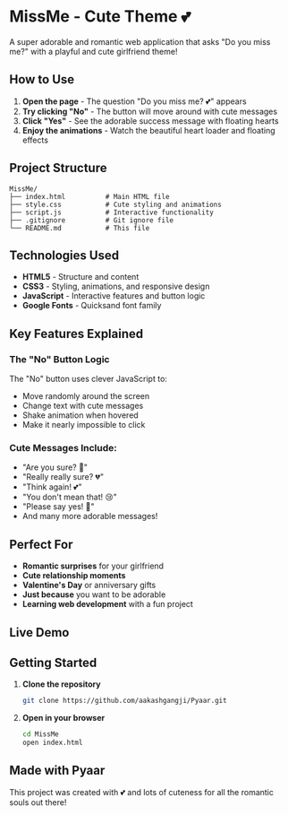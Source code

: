 # MissMe - Cute Theme 💕

A super adorable and romantic web application that asks "Do you miss me?" with a playful and cute girlfriend theme! 

## How to Use

1. **Open the page** - The question "Do you miss me? 💕" appears
2. **Try clicking "No"** - The button will move around with cute messages
3. **Click "Yes"** - See the adorable success message with floating hearts
4. **Enjoy the animations** - Watch the beautiful heart loader and floating effects

## Project Structure

```
MissMe/
├── index.html          # Main HTML file
├── style.css           # Cute styling and animations
├── script.js           # Interactive functionality
├── .gitignore          # Git ignore file
└── README.md           # This file
```

## Technologies Used

- **HTML5** - Structure and content
- **CSS3** - Styling, animations, and responsive design
- **JavaScript** - Interactive features and button logic
- **Google Fonts** - Quicksand font family

## Key Features Explained

### The "No" Button Logic
The "No" button uses clever JavaScript to:
- Move randomly around the screen
- Change text with cute messages
- Shake animation when hovered
- Make it nearly impossible to click

### Cute Messages Include:
- "Are you sure? 🥺"
- "Really really sure? 💔"
- "Think again! 💕"
- "You don't mean that! 😢"
- "Please say yes! 🙏"
- And many more adorable messages!


## Perfect For

- **Romantic surprises** for your girlfriend
- **Cute relationship moments**
- **Valentine's Day** or anniversary gifts
- **Just because** you want to be adorable
- **Learning web development** with a fun project

## Live Demo


## Getting Started

1. **Clone the repository**
   ```bash
   git clone https://github.com/aakashgangji/Pyaar.git
   ```

2. **Open in your browser**
   ```bash
   cd MissMe
   open index.html
   ```

## Made with Pyaar

This project was created with 💕 and lots of cuteness for all the romantic souls out there!
